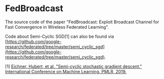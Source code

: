 # FedBroadcast
The source code of the paper "FedBroadcast: Exploit Broadcast Channel for Fast Convergence in Wireless Federated Learning".

Code about Semi-Cyclic SGD[1] can also be found via [https://github.com/google-research/federated/tree/master/semi_cyclic_sgd](https://github.com/google-research/federated/tree/master/semi_cyclic_sgd).



[1] [Eichner, Hubert, et al. "Semi-cyclic stochastic gradient descent." International Conference on Machine Learning. PMLR, 2019.](https://proceedings.mlr.press/v97/eichner19a.html)
